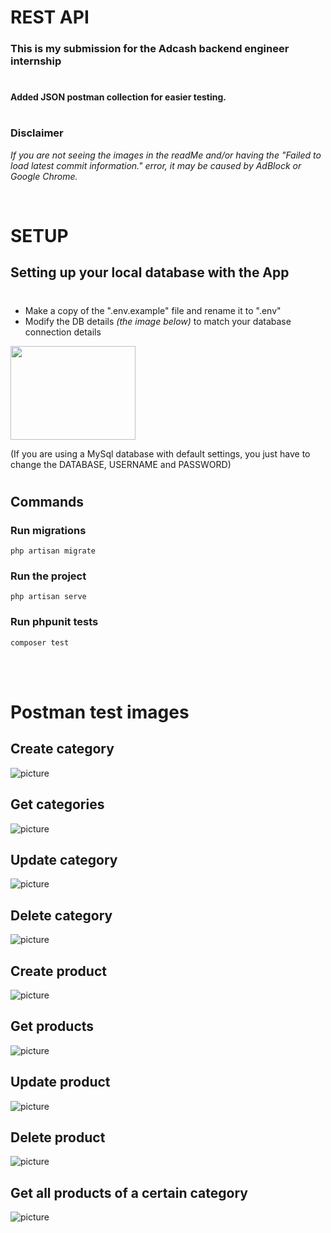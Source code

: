# REST API

### This is my submission for the Adcash backend engineer internship

#
#### Added JSON postman collection for easier testing.
#
### Disclaimer
*If you are not seeing the images in the readMe and/or having the "Failed to load latest commit information." error, it may be caused by AdBlock or Google Chrome.*

<br/>

# SETUP
## Setting up your local database with the App
#
- Make a copy of the ".env.example" file and rename it to ".env"
- Modify the DB details *(the image below)* to match your database connection details

<img src="images/databaseConnection.png" width="200" height="150">

(If you are using a MySql database with default settings, you just have to change the DATABASE, USERNAME and PASSWORD)
#
## Commands
### Run migrations
~~~~
php artisan migrate
~~~~
### Run the project
~~~~
php artisan serve
~~~~

### Run phpunit tests

~~~~
composer test
~~~~

<br/>
<br/>

# Postman test images
## Create category
![picture](images/categoryPost.png)

## Get categories
![picture](images/categoryGet.png)

## Update category
![picture](images/categoryPatch.png)

## Delete category
![picture](images/categoryDelete.png)

## Create product
![picture](images/productPost.png)

## Get products
![picture](images/productGet.png)

## Update product
![picture](images/productPatch.png)

## Delete product
![picture](images/productDelete.png)

## Get all products of a certain category
![picture](images/categoryProducts.png)
